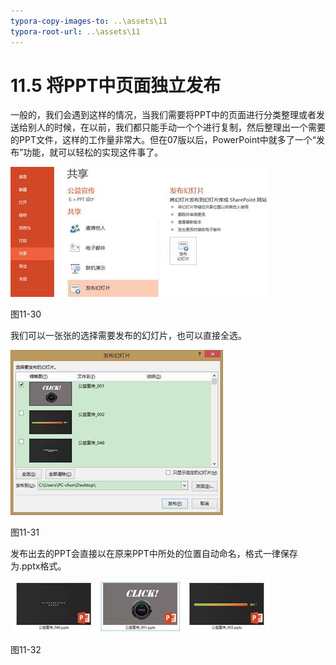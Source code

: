 ```yaml
---
typora-copy-images-to: ..\assets\11
typora-root-url: ..\assets\11
---
```


# 11.5  将PPT中页面独立发布

一般的，我们会遇到这样的情况，当我们需要将PPT中的页面进行分类整理或者发送给别人的时候，在以前，我们都只能手动一个个进行复制，然后整理出一个需要的PPT文件，这样的工作量非常大。但在07版以后，PowerPoint中就多了一个“发布”功能，就可以轻松的实现这件事了。

![img](../../.gitbook/assets/image032%20%2810%29.jpg)

图11-30

我们可以一张张的选择需要发布的幻灯片，也可以直接全选。

![img](../../.gitbook/assets/image033%20%2824%29.jpg)

图11-31

发布出去的PPT会直接以在原来PPT中所处的位置自动命名，格式一律保存为.pptx格式。

![img](../../.gitbook/assets/image034%20%284%29.jpg)

图11-32

